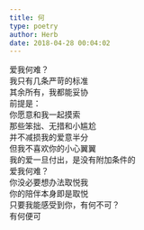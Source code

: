 ```yaml
---  
title: 何  
type: poetry  
author: Herb  
date: 2018-04-28 00:04:02    
---  
```

爱我何难？  
我只有几条严苛的标准  
其余所有，我都能妥协  
前提是：  
你愿意和我一起摸索    
那些笨拙、无措和小尴尬  
并不减损我的爱意半分  
但我不喜欢你的小心翼翼  
我的爱一旦付出，是没有附加条件的    
爱我何难？  
你没必要想办法取悦我  
你的陪伴本身即是取悦  
只要我能感受到你，有何不可？  
有何便可